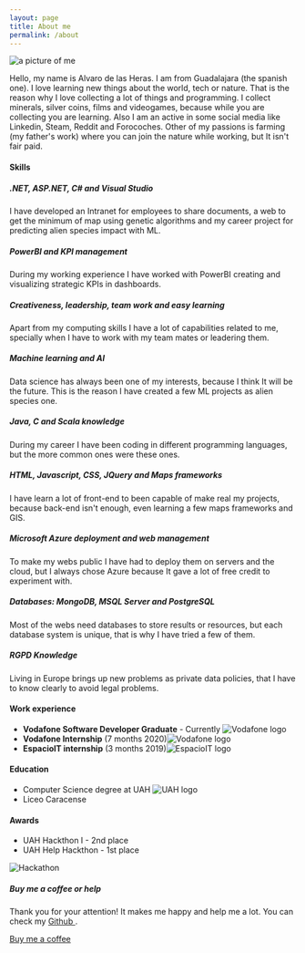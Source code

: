 ```yaml
---
layout: page
title: About me
permalink: /about
---
```


<div class="row justify-content-between">
<div class="col-md-8 pr-5">
<div class="row">
<img class="shadow-lg col-md-4" src="{{site.baseurl}}/assets/images/about.jpg" alt="a picture of me" />
<p class="col-md-8">Hello, my name is Alvaro de las Heras. I am from Guadalajara (the spanish one). I love learning new things about the world, tech or nature. That is the reason why I love collecting a lot of things and programming.
I collect minerals, silver coins, films and videogames, because while you are collecting you are learning. Also I am an active in some social media like Linkedin, Steam, Reddit and Forocoches. Other of my passions is farming (my father's work) where you can join the nature while working, but It isn't fair paid.</p>
</div>
<h4>Skills <i class="fas fa-book ml-3 mt-4"></i></h4>
<div class="row">
  <div class="card col-md-4 text-center" >
    <div class="circle mt-3" id="circles-1"></div>
    <div class="card-body">
      <h5 class="card-title">.NET, ASP.NET, C# and Visual Studio</h5>
      <p class="card-text">I have developed an Intranet for employees to share documents, a web to get the minimum of map using genetic algorithms and my career project for predicting alien species impact with ML.</p>
    </div>
  </div>
  <div class="card col-md-4 text-center" >
    <div class="circle mt-3" id="circles-2"></div>
    <div class="card-body">
      <h5 class="card-title">PowerBI and KPI management</h5>
      <p class="card-text">During my working experience I have worked with PowerBI creating and visualizing strategic KPIs in dashboards.</p>
    </div>
  </div>
  <div class="card col-md-4 text-center" >
    <div class="circle mt-3" id="circles-3"></div>
    <div class="card-body">
      <h5 class="card-title">Creativeness, leadership, team work and easy learning</h5>
      <p class="card-text">Apart from my computing skills I have a lot of capabilities related to me, specially when I have to work with my team mates or leadering them.</p>
    </div>
  </div>
</div>
<div class="row mt-3">
  <div class="card col-md-4 text-center" >
    <div class="circle mt-3" id="circles-4"></div>
    <div class="card-body">
      <h5 class="card-title">Machine learning and AI</h5>
      <p class="card-text">Data science has always been one of my interests, because I think It will be the future. This is the reason I have created a few ML projects as alien species one.</p>
    </div>
  </div>
  <div class="card col-md-4 text-center" >
    <div class="circle mt-3" id="circles-5"></div>
    <div class="card-body">
      <h5 class="card-title">Java, C and Scala knowledge</h5>
      <p class="card-text">During my career I have been coding in different programming languages, but the more common ones were these ones.</p>
    </div>
  </div>
  <div class="card col-md-4 text-center" >
    <div class="circle mt-3" id="circles-6"></div>
    <div class="card-body">
      <h5 class="card-title">HTML, Javascript, CSS, JQuery and Maps frameworks</h5>
      <p class="card-text">I have learn a lot of front-end to been capable of make real my projects, because back-end isn't enough, even learning a few maps frameworks and GIS.</p>
    </div>
  </div>
</div>
<div class="row mt-3">
  <div class="card col-md-4 text-center" >
    <div class="circle mt-3" id="circles-7"></div>
    <div class="card-body">
      <h5 class="card-title">Microsoft Azure deployment and web management</h5>
      <p class="card-text">To make my webs public I have had to deploy them on servers and the cloud, but I always chose Azure because It gave a lot of free credit to experiment with.</p>
    </div>
  </div>
    <div class="card col-md-4 text-center" >
    <div class="circle mt-3" id="circles-8"></div>
    <div class="card-body">
      <h5 class="card-title">Databases: MongoDB, MSQL Server and PostgreSQL</h5>
      <p class="card-text">Most of the webs need databases to store results or resources, but each database system is unique, that is why I have tried a few of them.</p>
    </div>
  </div>
    <div class="card col-md-4 text-center" >
    <div class="circle mt-3" id="circles-9"></div>
    <div class="card-body">
      <h5 class="card-title">RGPD Knowledge</h5>
      <p class="card-text">Living in Europe brings up new problems as private data policies, that I have to know clearly to avoid legal problems.</p>
    </div>
  </div>
</div>

<h4>Work experience <i class="fas fa-briefcase ml-3 mt-3"></i></h4>
<ul>
  <li class="mt-2"><b>Vodafone Software Developer Graduate</b> - Currently <img src="{{ site.baseurl }}/assets/images/vodafone.png" alt="Vodafone logo"  class="about-img ml-3"></li>
  <li class="mt-2"><b>Vodafone Internship</b> (7 months 2020)<img src="{{ site.baseurl }}/assets/images/vodafone.png" alt="Vodafone logo"  class="about-img ml-3"></li>
  <li class="mt-2"><b>EspacioIT internship</b> (3 months 2019)<img src="{{ site.baseurl }}/assets/images/eit.png" alt="EspacioIT logo" class="about-img ml-3"></li>
</ul>

<h4>Education<i class="fas fa-graduation-cap ml-3"></i></h4>
<ul>
<li>Computer Science degree at UAH <img src="{{ site.baseurl }}/assets/images/uah.png" alt="UAH logo" class="about-img ml-3"></li>
<li>Liceo Caracense</li>
</ul>
  <h4>Awards <i class="fas fa-trophy ml-3"></i></h4>
  <ul>
    <li>UAH Hackthon I - 2nd place </li>
    <li>UAH Help Hackthon - 1st place</li>
  </ul>
  <img src="{{ site.baseurl }}/assets/images/hackathon.jpg" alt="Hackathon" class="col-md-7">
</div>

<div class="col-md-4">
  <div class="sticky-top sticky-top-80">
    <h5>Buy me a coffee or help</h5>
    <p>Thank you for your attention! It makes me happy and help me a lot. You can check my <a target="_blank" href="https://github.com/Alvarohf">Github <i class="fab fa-github"></i></a>.</p>
    <a target="_blank" href="https://paypal.me/delasHerasF" class="btn btn-danger">Buy me a coffee <i class="fas fa-coffee"></i></a>
  </div>
</div>
</div>
